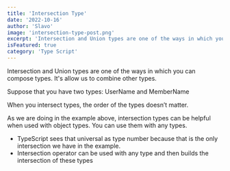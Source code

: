 ```yaml
---
title: 'Intersection Type'
date: '2022-10-16'
author: 'Slavo'
image: 'intersection-type-post.png'
excerpt: 'Intersection and Union types are one of the ways in which you can compose types'
isFeatured: true 
category: 'Type Script'
---
```



Intersection and Union types are one of the ways in which you can compose types.
It's allow us to combine other types.

Suppose that you have two types: UserName and MemberName

<!-- ```js
   type userName = {
        name: string;
        privileges= string[];
   }

    type MemberName = {
        name: string;
        paidSubscription: Date;
    }

    // The following defines two intersection types:
    type User = guestUser & memberName

    const userOne: User  = {
        name: "Slavo_3",
        privileges: ["admin"].
        paidSubscription: new Date() | string 

    }
``` -->

When you intersect types, the order of the types doesn’t matter.

As we are doing in the example above, intersection types can be helpful when used with object types.
You can use them with any types.

<!-- ```js

  type Numeric = string | number;
  type Combinable = number | boolean 

  type Universal = Combinable & Numeric; // type number

``` -->

- TypeScript sees that universal as type number because that is the only intersection we have in the example.
- Intersection operator can be used with any type and then builds the intersection of these types
